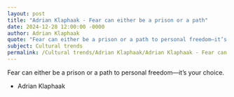 ```yaml
---
layout: post
title: "Adrian Klaphaak - Fear can either be a prison or a path"
date: 2024-12-28 12:00:00 -0000
author: Adrian Klaphaak
quote: "Fear can either be a prison or a path to personal freedom—it’s your choice."
subject: Cultural trends
permalink: /Cultural trends/Adrian Klaphaak/Adrian Klaphaak - Fear can either be a prison or a path
---
```


Fear can either be a prison or a path to personal freedom—it’s your choice.

- Adrian Klaphaak
